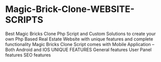 # Magic-Brick-Clone-WEBSITE-SCRIPTS
Best Magic Bricks Clone Php Script and Custom Solutions to create your own Php Based Real Estate Website with unique features and complete functionality
Magic Bricks Clone Script comes with Mobile Application – Both Android and IOS
UNIQUE FEATURES
General features
User Panel features
SEO features
